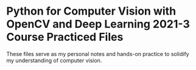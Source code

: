 # Python for Computer Vision with OpenCV and Deep Learning 2021-3 **Course Practiced Files**
These files serve as my personal notes and hands-on practice to solidify my understanding of computer vision. 
